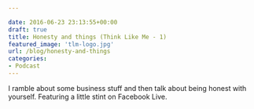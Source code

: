 ```yaml
---

date: 2016-06-23 23:13:55+00:00
draft: true
title: Honesty and things (Think Like Me - 1)
featured_image: 'tlm-logo.jpg'
url: /blog/honesty-and-things
categories:
- Podcast
---
```


I ramble about some business stuff and then talk about being honest with yourself. Featuring a little stint on Facebook Live. 


 
   
 

 
   

